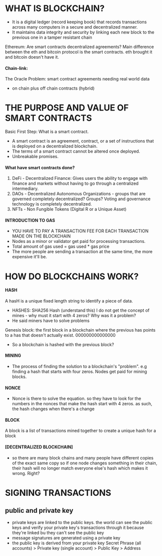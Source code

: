 # WHAT IS BLOCKCHAIN?

- It is a digital ledger (record keeping book) that records transactions across many computers in a secure and decentralized manner.
- It maintains data integrity and security by linking each new block to the previous one in a tamper resistant chain

Ethereum: Are smart contracts decentralized agreements?
Main difference between the eth and bitcoin protocol is the smart contracts. eth brought it and bitcoin doesn't have it.

#### Chain-link:

The Oracle Problem: smart contract agreements needing real world data

- on chain plus off chain contracts (hybrid)

# THE PURPOSE AND VALUE OF SMART CONTRACTS

Basic First Step: What is a smart contract.

- A smart contract is an agreement, contract, or a set of instructions that is deployed on a decentralized blockchain.
- The terms of a smart contract cannot be altered once deployed.
- Unbreakable promises.

#### What have smart contracts done?

1. DeFi - Decentralized Finance: Gives users the ability to engage with finance and markets without having to go through a centralized intermediary.
2. DAOs - Decentralized Autonomous Organizations - groups that are governed completely decentralized? Groups? Voting and governance technology is completely decentralized.
3. NFTs - Non Fungible Tokens (Digital R or a Unique Asset)

#### INTRODUCTION TO GAS

- YOU HAVE TO PAY A TRANSACTION FEE FOR EACH TRANSACTION MADE ON THE BLOCKCHAIN
- Nodes as a minor or validator get paid for processing transactions.
- Total amount of gas used = gas used \* gas price
- The more people are sending a transaction at the same time, the more expensive it'll be.

# HOW DO BLOCKCHAINS WORK?

#### HASH

A hasH is a unique fixed length string to identify a piece of data.

- HASHES: SHA256 Hash (understand this)
  I do not get the concept of mines - why must it start with 4 zeros? Why was it a problem?
- He said miners have to solve problems

Genesis block: the first block in a blockchain where the previous has points to a has that doesn't actually exist. 000000000000000

- So a blockchain is hashed with the previous block?

#### MINING

- The process of finding the solution to a blockchain's "problem". e.g finding a hash that starts with four zeros. Nodes get paid for mining blocks.

#### NONCE

- Nonce is there to solve the equation. so they have to look for the numbers in the nonces that make the hash start with 4 zeros. as such, the hash changes when there's a change

#### BLOCK

A block is a list of transactions mined together to create a unique hash for a block

#### [DECENTRALIZED BLOCKCHAIN]

- so there are many block chains and many people have different copies of the exact same copy so if one node changes something in their chain, their hash will no longer match everyone else's hash which makes it wrong. Right?

# SIGNING TRANSACTIONS

## public and private key

- private keys are linked to the public keys. the world can see the public keys and verify your private key's transactions through it because they're linked bu they can't see the public key
- message signatures are generated using a private key
- the public key is derived from your private key
  Secret Phrase (all accounts) > Private key (single account) > Public Key > Address
